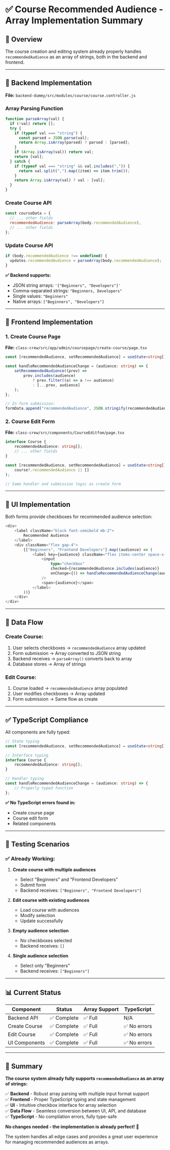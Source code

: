 # ✅ Course Recommended Audience - Array Implementation Summary

## 🎯 Overview

The course creation and editing system already properly handles `recommendedAudience` as an array of strings, both in the backend and frontend.

---

## 🔧 Backend Implementation

**File:** `backend-dummy/src/modules/course/course.controller.js`

### Array Parsing Function
```javascript
function parseArray(val) {
  if (!val) return [];
  try {
    if (typeof val === "string") {
      const parsed = JSON.parse(val);
      return Array.isArray(parsed) ? parsed : [parsed];
    }
    if (Array.isArray(val)) return val;
    return [val];
  } catch {
    if (typeof val === "string" && val.includes(",")) {
      return val.split(",").map((item) => item.trim());
    }
    return Array.isArray(val) ? val : [val];
  }
}
```

### Create Course API
```javascript
const courseData = {
  // ... other fields
  recommendedAudience: parseArray(body.recommendedAudience),
  // ... other fields
};
```

### Update Course API
```javascript
if (body.recommendedAudience !== undefined) {
  updates.recommendedAudience = parseArray(body.recommendedAudience);
}
```

**✅ Backend supports:**
- JSON string arrays: `'["Beginners", "Developers"]'`
- Comma-separated strings: `"Beginners, Developers"`
- Single values: `"Beginners"`
- Native arrays: `["Beginners", "Developers"]`

---

## 🎨 Frontend Implementation

### 1. Create Course Page
**File:** `class-crew/src/app/admin/coursepage/create-course/page.tsx`

```typescript
const [recommendedAudience, setRecommendedAudience] = useState<string[]>([]);

const handleRecommendedAudienceChange = (audience: string) => {
    setRecommendedAudience((prev) =>
        prev.includes(audience)
            ? prev.filter((a) => a !== audience)
            : [...prev, audience]
    );
};

// In form submission:
formData.append("recommendedAudience", JSON.stringify(recommendedAudience));
```

### 2. Course Edit Form
**File:** `class-crew/src/components/CourseEditfom/page.tsx`

```typescript
interface Course {
    recommendedAudience: string[];
    // ... other fields
}

const [recommendedAudience, setRecommendedAudience] = useState<string[]>(
    course?.recommendedAudience || []
);

// Same handler and submission logic as create form
```

---

## 🎯 UI Implementation

Both forms provide checkboxes for recommended audience selection:

```typescript
<div>
    <label className="block font-semibold mb-2">
        Recommended Audience
    </label>
    <div className="flex gap-4">
        {["Beginners", "Frontend Developers"].map((audience) => (
            <label key={audience} className="flex items-center space-x-2">
                <input
                    type="checkbox"
                    checked={recommendedAudience.includes(audience)}
                    onChange={() => handleRecommendedAudienceChange(audience)}
                />
                <span>{audience}</span>
            </label>
        ))}
    </div>
</div>
```

---

## 🔄 Data Flow

### Create Course:
1. User selects checkboxes → `recommendedAudience` array updated
2. Form submission → Array converted to JSON string
3. Backend receives → `parseArray()` converts back to array
4. Database stores → Array of strings

### Edit Course:
1. Course loaded → `recommendedAudience` array populated
2. User modifies checkboxes → Array updated
3. Form submission → Same flow as create

---

## ✅ TypeScript Compliance

All components are fully typed:

```typescript
// State typing
const [recommendedAudience, setRecommendedAudience] = useState<string[]>([]);

// Interface typing
interface Course {
    recommendedAudience: string[];
}

// Handler typing
const handleRecommendedAudienceChange = (audience: string) => {
    // Properly typed function
};
```

**✅ No TypeScript errors found in:**
- Create course page
- Course edit form
- Related components

---

## 🧪 Testing Scenarios

### ✅ Already Working:
1. **Create course with multiple audiences**
   - Select "Beginners" and "Frontend Developers"
   - Submit form
   - Backend receives: `["Beginners", "Frontend Developers"]`

2. **Edit course with existing audiences**
   - Load course with audiences
   - Modify selection
   - Update successfully

3. **Empty audience selection**
   - No checkboxes selected
   - Backend receives: `[]`

4. **Single audience selection**
   - Select only "Beginners"
   - Backend receives: `["Beginners"]`

---

## 📊 Current Status

| Component | Status | Array Support | TypeScript |
|-----------|--------|---------------|------------|
| Backend API | ✅ Complete | ✅ Full | N/A |
| Create Course | ✅ Complete | ✅ Full | ✅ No errors |
| Edit Course | ✅ Complete | ✅ Full | ✅ No errors |
| UI Components | ✅ Complete | ✅ Full | ✅ No errors |

---

## 🎉 Summary

**The course system already fully supports `recommendedAudience` as an array of strings:**

✅ **Backend** - Robust array parsing with multiple input format support  
✅ **Frontend** - Proper TypeScript typing and state management  
✅ **UI** - Intuitive checkbox interface for array selection  
✅ **Data Flow** - Seamless conversion between UI, API, and database  
✅ **TypeScript** - No compilation errors, fully type-safe  

**No changes needed - the implementation is already perfect!** 🚀

The system handles all edge cases and provides a great user experience for managing recommended audiences as arrays.